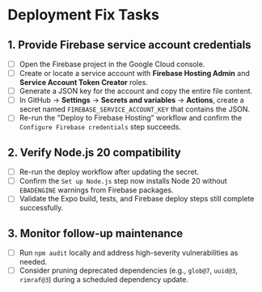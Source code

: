 # Deployment Fix Tasks

## 1. Provide Firebase service account credentials
- [ ] Open the Firebase project in the Google Cloud console.
- [ ] Create or locate a service account with **Firebase Hosting Admin** and **Service Account Token Creator** roles.
- [ ] Generate a JSON key for the account and copy the entire file content.
- [ ] In GitHub → **Settings** → **Secrets and variables** → **Actions**, create a secret named `FIREBASE_SERVICE_ACCOUNT_KEY` that contains the JSON.
- [ ] Re-run the "Deploy to Firebase Hosting" workflow and confirm the `Configure Firebase credentials` step succeeds.

## 2. Verify Node.js 20 compatibility
- [ ] Re-run the deploy workflow after updating the secret.
- [ ] Confirm the `Set up Node.js` step now installs Node 20 without `EBADENGINE` warnings from Firebase packages.
- [ ] Validate the Expo build, tests, and Firebase deploy steps still complete successfully.

## 3. Monitor follow-up maintenance
- [ ] Run `npm audit` locally and address high-severity vulnerabilities as needed.
- [ ] Consider pruning deprecated dependencies (e.g., `glob@7`, `uuid@3`, `rimraf@3`) during a scheduled dependency update.
